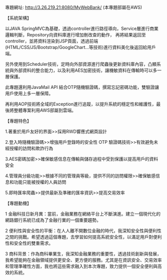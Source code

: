 專題網址: http://3.26.219.21:8080/MyWebBank/ (本專題部屬在AWS)

【系統架構】

以JAVA SpringMVC為基礎，透過controller進行路徑導向，Service層進行商業邏輯判斷，Repository向資料庫進行增加刪改查的動作， 再將結果返回至controller，並將資料渲染到JSP頁面，透過前端(HTML/CSS/JS/Bootstrap/GoogleChart...等技術)進行資料美化後返回給用戶端。

另外使用到Scheduler技術，定時向外部資源進行爬蟲後更新資料庫內容，凸顯系統與外部資料的整合能力，以及利用AES加密技術，讓機敏資料在傳輸時可以多一層保護。

此專題還利用JavaMail API 結合OTP隨機驗證碼，撰寫忘記密碼功能，雙驗證讓用戶使用上多一層保障。

再利用AOP技術將全域的Exception進行追蹤，以提升系統的穩定性和維護性，最後將整體專案利用AWS部屬到雲端。


【專題特色】

1.著重於用戶友好的界面>>採用RWD響應式網頁設計

2.登入時隨機驗證碼>>增強用戶登錄時的安全性
  OTP 驗證碼技術>>有效避免未經授權的訪問和欺詐行為
  
3.AES密碼加密>>確保敏感信息在傳輸與儲存過程中受到保護以提高用戶的資料安全

4.管理員分級功能>>根據不同的管理員等級，提供不同的訪問權限>>確保敏感信息和功能只能被授權的人員訪問

5.即時匯率爬蟲>>提供最新及準確的匯率資訊>>提高交易效率

【專題動機】

1 金融科技日新月異：當前，金融業務在網絡平台上不斷演進。建立一個現代化的網路銀行系統已成為了金融行業的一個重要趨勢。

2 便利性與安全性的平衡：在人人離不開數位金融的時代，我深知安全性與便利性之間的挑戰。希望透過這個專題，去學習如何提高系統安全性，以滿足用戶對便利性和安全性的雙重需求。

3 商科背景：作為商科畢業生，我深知金融業務的重要性，透過技術創新與發展，我希望能夠在金融領域提供更安全、更方便的服務。尤其是在資訊安全、交易效率和管理準確性方面，我也將這些需求融入到本次專題，致力提供一個安全便利與高效的系統。





